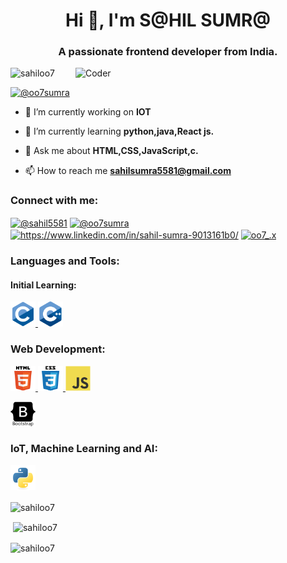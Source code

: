 <h1 align="center">Hi 👋, I'm S@HIL SUMR@</h1>
<h3 align="center">A passionate frontend developer from India.</h3>

<img alt="Coder" align="right" width="400" border-radius:10px src="https://media2.giphy.com/media/v1.Y2lkPTc5MGI3NjExZjRkYjEyNmYxZGMxNDljOTQ1YzFlZjI1YjU0Yzc3OGFjMDEyNmU5OSZjdD1n/qgQUggAC3Pfv687qPC/giphy.gif">

<p align="left"> <img src="https://komarev.com/ghpvc/?username=sahiloo7&label=Profile%20views&color=0e75b6&style=flat" alt="sahiloo7" /> </p>

<p align="left"> <a href="https://twitter.com/@oo7sumra" target="blank"><img src="https://img.shields.io/twitter/follow/@oo7sumra?logo=twitter&style=for-the-badge" alt="@oo7sumra" /></a> </p>

- 🔭 I’m currently working on **IOT**

- 🌱 I’m currently learning  **python,java,React js.**

- 💬 Ask me about **HTML,CSS,JavaScript,c.**

- 📫 How to reach me **sahilsumra5581@gmail.com**

<h3 align="left">Connect with me:</h3>
<p align="left">
<a href="https://codepen.io/@sahil5581" target="blank"><img align="center" src="https://raw.githubusercontent.com/rahuldkjain/github-profile-readme-generator/master/src/images/icons/Social/codepen.svg" alt="@sahil5581" height="30" width="40" /></a>
<a href="https://twitter.com/@oo7sumra" target="blank"><img align="center" src="https://raw.githubusercontent.com/rahuldkjain/github-profile-readme-generator/master/src/images/icons/Social/twitter.svg" alt="@oo7sumra" height="30" width="40" /></a>
<a href="https://linkedin.com/in/https://www.linkedin.com/in/sahil-sumra-9013161b0/" target="blank"><img align="center" src="https://raw.githubusercontent.com/rahuldkjain/github-profile-readme-generator/master/src/images/icons/Social/linked-in-alt.svg" alt="https://www.linkedin.com/in/sahil-sumra-9013161b0/" height="30" width="40" /></a>
<a href="https://instagram.com/oo7_.x" target="blank"><img align="center" src="https://raw.githubusercontent.com/rahuldkjain/github-profile-readme-generator/master/src/images/icons/Social/instagram.svg" alt="oo7_.x" height="30" width="40" /></a>
</p>

<h3 align="left">Languages and Tools:</h3>
<h4 align="left">Initial Learning:</h4>
<p align="left">

  <a href="https://www.cprogramming.com/" target="_blank" rel="noreferrer"> <img src="https://raw.githubusercontent.com/devicons/devicon/master/icons/c/c-original.svg" alt="c" width="40" height="40"/> </a>  <a href="https://www.w3schools.com/cpp/" target="_blank" rel="noreferrer"> <img src="https://raw.githubusercontent.com/devicons/devicon/master/icons/cplusplus/cplusplus-original.svg" alt="cplusplus" width="40" height="40"/> </a> 
  
  <h3 align="left">Web Development:</h3>

 <a href="https://www.w3.org/html/" target="_blank" rel="noreferrer"> <img src="https://raw.githubusercontent.com/devicons/devicon/master/icons/html5/html5-original-wordmark.svg" alt="html5" width="40" height="40"/> </a>  <a href="https://www.w3schools.com/css/" target="_blank" rel="noreferrer"> <img src="https://raw.githubusercontent.com/devicons/devicon/master/icons/css3/css3-original-wordmark.svg" alt="css3" width="40" height="40"/> </a>  <a href="https://developer.mozilla.org/en-US/docs/Web/JavaScript" target="_blank" rel="noreferrer"> <img src="https://raw.githubusercontent.com/devicons/devicon/master/icons/javascript/javascript-original.svg" alt="javascript" width="40" height="40"/> </a> 
    
 <a href="https://getbootstrap.com" target="_blank" rel="noreferrer"> <img src="https://raw.githubusercontent.com/devicons/devicon/master/icons/bootstrap/bootstrap-plain-wordmark.svg" alt="bootstrap" width="40" height="40"/> </a>
   
   <h3 align="left" >  IoT, Machine Learning and AI:</h3>
  <a href="https://www.python.org" target="_blank" rel="noreferrer"> <img src="https://raw.githubusercontent.com/devicons/devicon/master/icons/python/python-original.svg" alt="python" width="40" height="40"/> </a>

</p>
<p><img align="center" src="https://github-readme-streak-stats.herokuapp.com/?user=sahiloo7&" alt="sahiloo7" /></p>





<p>&nbsp;<img align="center" src="https://github-readme-stats.vercel.app/api?username=sahiloo7&show_icons=true&locale=en" alt="sahiloo7" /> </p>










<p><img align="center" src="https://github-readme-stats.vercel.app/api/top-langs?username=sahiloo7&show_icons=true&locale=en&layout=compact" alt="sahiloo7" /></p>
